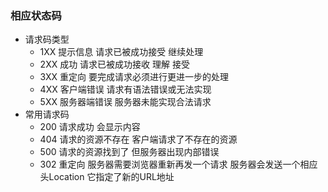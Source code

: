 ### 相应状态码
- 请求码类型
  - 1XX 提示信息 请求已被成功接受 继续处理
  - 2XX 成功 请求已被成功接收 理解 接受
  - 3XX 重定向 要完成请求必须进行更进一步的处理
  - 4XX 客户端错误 请求有语法错误或无法实现
  - 5XX 服务器端错误 服务器未能实现合法请求
- 常用请求码
    - 200 请求成功 会显示内容
    - 404 请求的资源不存在 客户端请求了不存在的资源
    - 500 请求的资源找到了 但服务器出现内部错误
    - 302 重定向 服务器需要浏览器重新再发一个请求 服务器会发送一个相应头Location 它指定了新的URL地址